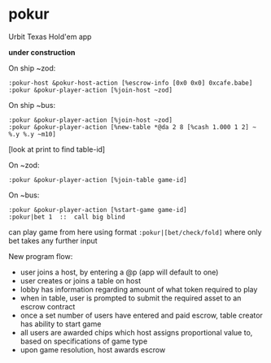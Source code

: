 # pokur
Urbit Texas Hold'em app

**under construction**

On ship ~zod:
```
:pokur-host &pokur-host-action [%escrow-info [0x0 0x0] 0xcafe.babe]
:pokur &pokur-player-action [%join-host ~zod]
```

On ship ~bus:
```
:pokur &pokur-player-action [%join-host ~zod]
:pokur &pokur-player-action [%new-table *@da 2 8 [%cash 1.000 1 2] ~ %.y %.y ~m10]
```

[look at print to find table-id]

On ~zod:
```
:pokur &pokur-player-action [%join-table game-id]
```

On ~bus:
```
:pokur &pokur-player-action [%start-game game-id]
:pokur|bet 1  ::  call big blind
```

can play game from here using format `:pokur|[bet/check/fold]` where only bet takes any further input


New program flow:
- user joins a host, by entering a @p (app will default to one)
- user creates or joins a table on host
- lobby has information regarding amount of what token required to play
- when in table, user is prompted to submit the required asset to an escrow contract
- once a set number of users have entered and paid escrow, table creator
  has ability to start game
- all users are awarded chips which host assigns proportional value to,
  based on specifications of game type
- upon game resolution, host awards escrow
